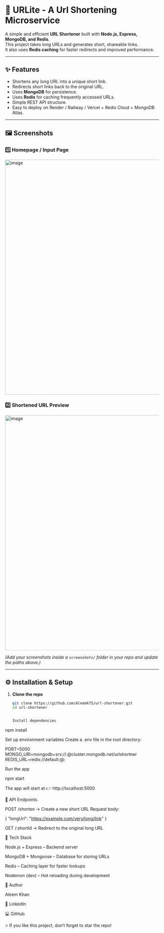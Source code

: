 # 🔗 URLite - A Url Shortening Microservice

A simple and efficient **URL Shortener** built with **Node.js, Express, MongoDB, and Redis**.  
This project takes long URLs and generates short, shareable links.  
It also uses **Redis caching** for faster redirects and improved performance.

---

## ✨ Features
- Shortens any long URL into a unique short link.
- Redirects short links back to the original URL.
- Uses **MongoDB** for persistence.
- Uses **Redis** for caching frequently accessed URLs.
- Simple REST API structure.
- Easy to deploy on Render / Railway / Vercel + Redis Cloud + MongoDB Atlas.

---

## 🖼️ Screenshots

### 1️⃣ Homepage / Input Page  
<img width="1366" height="768" alt="image" src="https://github.com/user-attachments/assets/a570ea2b-5f98-42d5-9c3d-a31a94a67c9e" />


### 2️⃣ Shortened URL Preview  
<img width="1366" height="768" alt="image" src="https://github.com/user-attachments/assets/b0ac7800-1b98-4899-9df8-82f85d14d4f3" />


*(Add your screenshots inside a `screenshots/` folder in your repo and update the paths above.)*

---

## ⚙️ Installation & Setup

1. **Clone the repo**
   ```bash
   git clone https://github.com/Aleemk75/url-shortener.git
   cd url-shortener


   Install dependencies

npm install


Set up environment variables
Create a .env file in the root directory:

PORT=5000
MONGO_URI=mongodb+srv://<username>:<password>@cluster.mongodb.net/urlshortner
REDIS_URL=redis://default:<password>@<host>:<port>


Run the app

npm start


The app will start at 👉 http://localhost:5000

📡 API Endpoints

POST /shorten → Create a new short URL
Request body:

{ "longUrl": "https://example.com/very/long/link" }


GET /:shortId → Redirect to the original long URL

🔮 Tech Stack

Node.js + Express – Backend server

MongoDB + Mongoose – Database for storing URLs

Redis – Caching layer for faster lookups

Nodemon (dev) – Hot reloading during development

👤 Author

Aleem Khan

💼 LinkedIn

💻 GitHub


⭐ If you like this project, don’t forget to star the repo!



